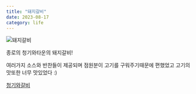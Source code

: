 ```yaml
---
title: "돼지갈비"
date: 2023-08-17
category: life
---
```


![돼지갈비](/storage/1692265889.jpg)

종로의 청기와타운의 돼지갈비!

여러가지 소스와 반찬들이 제공되며 점원분이 고기를 구워주기때문에 편했었고 고기의 맛또한 너무 맛있었다 :)

[청기와갈비](https://maps.app.goo.gl/rKGxQK4hUgNgshEa9?g_st=ic)
